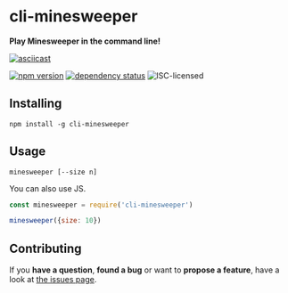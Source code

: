 # cli-minesweeper

**Play Minesweeper in the command line!**

[![asciicast](https://asciinema.org/a/93190.png)](https://asciinema.org/a/93190)

[![npm version](https://img.shields.io/npm/v/cli-minesweeper.svg)](https://www.npmjs.com/package/cli-minesweeper)
[![dependency status](https://img.shields.io/david/derhuerst/cli-minesweeper.svg)](https://david-dm.org/derhuerst/cli-minesweeper#info=dependencies)
![ISC-licensed](https://img.shields.io/github/license/derhuerst/cli-minesweeper.svg)


## Installing

```
npm install -g cli-minesweeper
```


## Usage

```shell
minesweeper [--size n]
```

You can also use JS.

```js
const minesweeper = require('cli-minesweeper')

minesweeper({size: 10})
```


## Contributing

If you **have a question**, **found a bug** or want to **propose a feature**, have a look at [the issues page](https://github.com/derhuerst/cli-minesweeper/issues).
